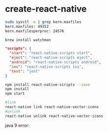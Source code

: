 # create-react-native

```bash
sudo sysctl -a | grep kern.maxfiles
kern.maxfiles: 49152
kern.maxfilesperproc: 24576

brew install watchman
```
```json
"scripts": {
  "start": "react-native-scripts start",
  "eject": "react-native-scripts eject",
  "android": "react-native-scripts android",
  "ios": "react-native-scripts ios",
  "test": "jest"
}
```
```bash
npm install react-native-scripts --save
npm install
npm start
```

```bash
#link
react-native link react-native-vector-icons
#unlink
react-native unlink react-native-vector-icons
```

java 9 error:



<!--stackedit_data:
eyJoaXN0b3J5IjpbMTY3ODU2MjkzMSwxNTQyNjM2NDUyLC0yMT
I0NjgxMjU3LC0xODYwODg3MDg4LC0xNTkxMjU2MDc1XX0=
-->